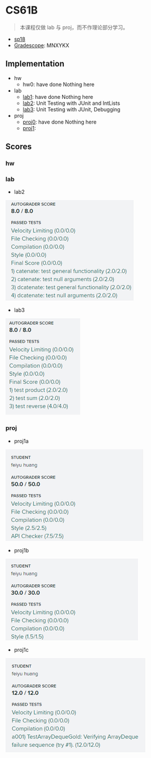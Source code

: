 # CS61B

> 本课程仅做 lab 与 proj，而不作理论部分学习。

* [sp18](https://sp18.datastructur.es/index.html)
* [Gradescope](https://gradescope.com): MNXYKX

## Implementation

* hw
    * hw0: have done Nothing here
* lab
    * [lab1](./lab1): have done Nothing here
    * [lab2](./lab2): Unit Testing with JUnit and IntLists
    * [lab3](./lab3): Unit Testing with JUnit, Debugging
* proj
    * [proj0](./proj0): have done Nothing here
    * [proj1](./proj1): 

## Scores

### hw

### lab

* lab2

![lab2](./img/lab2.png)

* lab3

![lab3](./img/lab3.png)

### proj

* proj1a

![proj1a](./img/proj1a.png)

* proj1b

![proj1b](./img/proj1b.png)

* proj1c

![proj1c](./img/proj1c.png)


